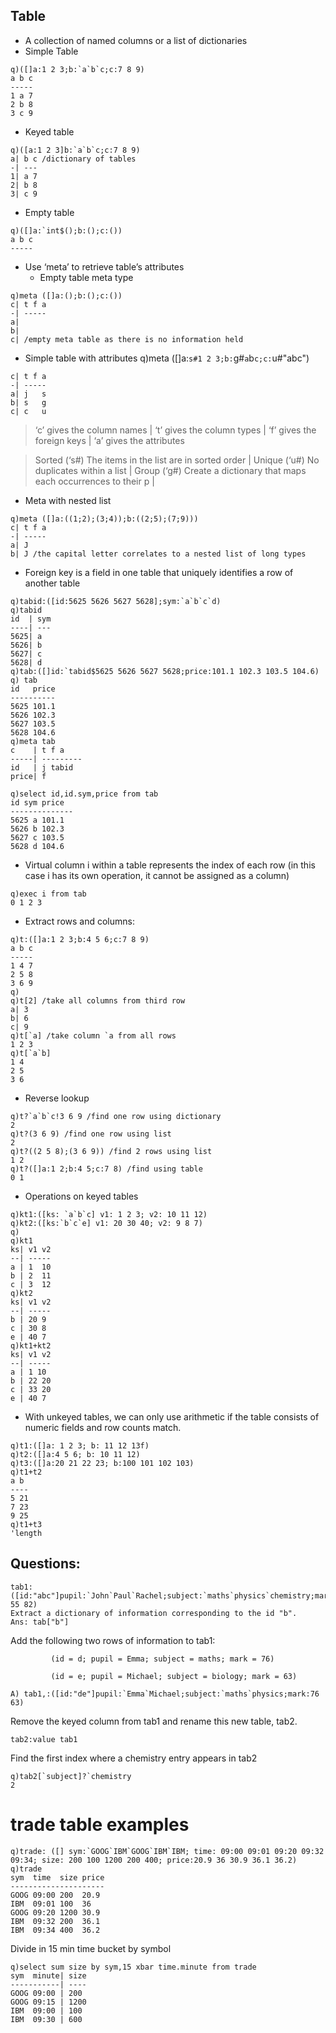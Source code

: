 ## Table
* A collection of named columns or a list of dictionaries
* Simple Table
```
q)([]a:1 2 3;b:`a`b`c;c:7 8 9)
a b c
-----
1 a 7
2 b 8
3 c 9
```
* Keyed table
```
q)([a:1 2 3]b:`a`b`c;c:7 8 9)
a| b c /dictionary of tables
-| ---
1| a 7
2| b 8
3| c 9
```
* Empty table
```
q)([]a:`int$();b:();c:())
a b c
-----
```
* Use ‘meta’ to retrieve table’s attributes
  - Empty table meta type
```
q)meta ([]a:();b:();c:())
c| t f a
-| -----
a|
b|
c| /empty meta table as there is no information held
```
* Simple table with attributes
q)meta ([]a:`s#1 2 3;b:`g#`a`b`c;c:`u#"abc")
```
c| t f a
-| -----
a| j   s
b| s   g
c| c   u
```
> ‘c’ gives the column names |
> ‘t’ gives the column types |
> ‘f’ gives the foreign keys |
> ‘a’ gives the attributes   

> Sorted (‘s#) The items in the list are in sorted order |
> Unique (‘u#) No duplicates within a list |
> Group (‘g#) Create a dictionary that maps each occurrences to their p |

* Meta with nested list
```
q)meta ([]a:((1;2);(3;4));b:((2;5);(7;9)))
c| t f a
-| -----
a| J
b| J /the capital letter correlates to a nested list of long types
```
* Foreign key is a field in one table that uniquely identifies a row of another table
```
q)tabid:([id:5625 5626 5627 5628];sym:`a`b`c`d)
q)tabid
id  | sym
----| ---
5625| a  
5626| b  
5627| c  
5628| d
q)tab:([]id:`tabid$5625 5626 5627 5628;price:101.1 102.3 103.5 104.6)
q) tab
id   price
----------
5625 101.1
5626 102.3
5627 103.5
5628 104.6
q)meta tab
c    | t f a
-----| ---------
id   | j tabid
price| f

q)select id,id.sym,price from tab
id sym price
--------------
5625 a 101.1
5626 b 102.3
5627 c 103.5
5628 d 104.6
```
* Virtual column i within a table represents the index of each row (in this case i has its
own operation, it cannot be assigned as a column)
```
q)exec i from tab
0 1 2 3
```
* Extract rows and columns:
```
q)t:([]a:1 2 3;b:4 5 6;c:7 8 9)
a b c
-----
1 4 7
2 5 8
3 6 9
q)
q)t[2] /take all columns from third row
a| 3
b| 6
c| 9
q)t[`a] /take column `a from all rows
1 2 3
q)t[`a`b]
1 4
2 5
3 6
```
* Reverse lookup
```
q)t?`a`b`c!3 6 9 /find one row using dictionary
2
q)t?(3 6 9) /find one row using list
2
q)t?((2 5 8);(3 6 9)) /find 2 rows using list
1 2
q)t?([]a:1 2;b:4 5;c:7 8) /find using table
0 1
```
* Operations on keyed tables 
```
q)kt1:([ks: `a`b`c] v1: 1 2 3; v2: 10 11 12)
q)kt2:([ks:`b`c`e] v1: 20 30 40; v2: 9 8 7)
q)
q)kt1
ks| v1 v2
--| -----
a | 1  10
b | 2  11
c | 3  12
q)kt2
ks| v1 v2
--| -----
b | 20 9 
c | 30 8 
e | 40 7 
q)kt1+kt2
ks| v1 v2
--| -----
a | 1 10
b | 22 20
c | 33 20
e | 40 7
```
* With unkeyed tables, we can only use arithmetic if the table consists of numeric fields
and row counts match.
```
q)t1:([]a: 1 2 3; b: 11 12 13f)
q)t2:([]a:4 5 6; b: 10 11 12)
q)t3:([]a:20 21 22 23; b:100 101 102 103)
q)t1+t2
a b
----
5 21
7 23
9 25
q)t1+t3
'length
```
## Questions:
```
tab1:([id:"abc"]pupil:`John`Paul`Rachel;subject:`maths`physics`chemistry;mark:96 55 82)
Extract a dictionary of information corresponding to the id "b".
Ans: tab["b"]
```
Add the following two rows of information to tab1:
```
         (id = d; pupil = Emma; subject = maths; mark = 76)

         (id = e; pupil = Michael; subject = biology; mark = 63)
         
A) tab1,:([id:"de"]pupil:`Emma`Michael;subject:`maths`physics;mark:76 63)         
```
Remove the keyed column from tab1 and rename this new table, tab2.
```
tab2:value tab1
```
Find the first index where a chemistry entry appears in tab2
```
q)tab2[`subject]?`chemistry
2
```
# trade table examples
```
q)trade: ([] sym:`GOOG`IBM`GOOG`IBM`IBM; time: 09:00 09:01 09:20 09:32 09:34; size: 200 100 1200 200 400; price:20.9 36 30.9 36.1 36.2)
q)trade
sym  time  size price
---------------------
GOOG 09:00 200  20.9 
IBM  09:01 100  36   
GOOG 09:20 1200 30.9 
IBM  09:32 200  36.1 
IBM  09:34 400  36.2 
```
Divide in 15 min time bucket by symbol
```
q)select sum size by sym,15 xbar time.minute from trade
sym  minute| size
-----------| ----
GOOG 09:00 | 200 
GOOG 09:15 | 1200
IBM  09:00 | 100 
IBM  09:30 | 600
```
